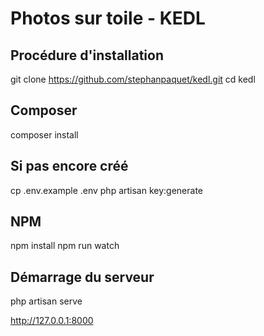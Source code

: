 # Photos sur toile - KEDL

## Procédure d'installation
git clone https://github.com/stephanpaquet/kedl.git
cd kedl

## Composer
composer install

## Si pas encore créé
cp .env.example .env
php artisan key:generate

## NPM
npm install
npm run watch

## Démarrage du serveur
php artisan serve

http://127.0.0.1:8000

